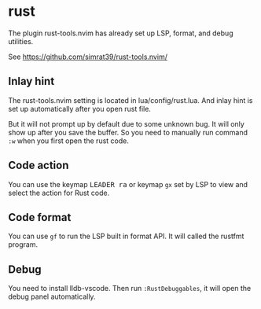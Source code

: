 # rust

The plugin rust-tools.nvim has already set up LSP, format, and debug utilities.

See https://github.com/simrat39/rust-tools.nvim/

## Inlay hint

The rust-tools.nvim setting is located in lua/config/rust.lua.
And inlay hint is set up automatically after you open rust file.

But it will not prompt up by default due to some unknown bug.
It will only show up after you save the buffer.
So you need to manually run command `:w` when you first open the rust code.

## Code action

You can use the keymap <kbd>LEADER ra</kbd> or keymap `gx` set by LSP to view and select
the action for Rust code.

## Code format

You can use `gf` to run the LSP built in format API. It will called the rustfmt
program.

## Debug

You need to install lldb-vscode. Then run `:RustDebuggables`, it will open the
debug panel automatically.
